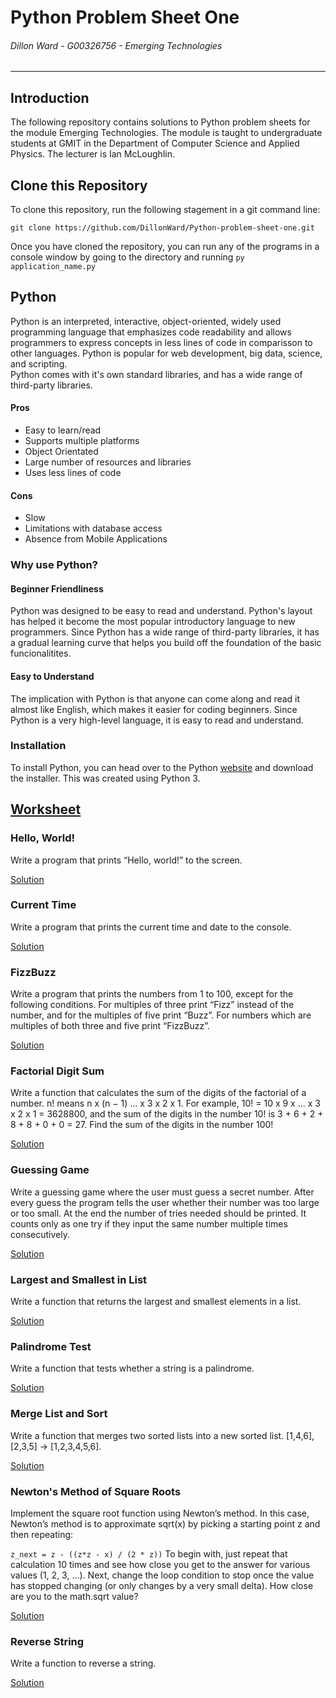 # Python Problem Sheet One
###### *Dillon Ward - G00326756 - Emerging Technologies*
---

## Introduction
The following repository contains solutions to Python problem sheets for the module Emerging Technologies. The module is taught to undergraduate students at GMIT in the Department of Computer Science and Applied Physics. The lecturer is Ian McLoughlin.

## Clone this Repository
To clone this repository, run the following stagement in a git command line:

`git clone https://github.com/DillonWard/Python-problem-sheet-one.git`

Once you have cloned the repository, you can run any of the programs in a console window by going to the directory and running `py application_name.py`

## Python
Python is an interpreted, interactive, object-oriented, widely used programming language that emphasizes code readability and allows programmers to express concepts in less lines of code in comparisson to other languages.
Python is popular for web development, big data, science, and scripting.  
Python comes with it's own standard libraries, and has a wide range of third-party libraries.

#### Pros
* Easy to learn/read
* Supports multiple platforms
* Object Orientated
* Large number of resources and libraries
* Uses less lines of code 

#### Cons
* Slow
* Limitations with database access
* Absence from Mobile Applications

### Why use Python?
#### Beginner Friendliness
Python was designed to be easy to read and understand. Python's layout has helped it become the most popular introductory language to new programmers. Since Python has a wide range of third-party libraries, it has a gradual learning curve that helps you build off the foundation of the basic funcionalitites.

#### Easy to Understand
The implication with Python is that anyone can come along and read it almost like English, which makes it easier for coding beginners. Since Python is a very high-level language, it is easy to read and understand.

### Installation
To install Python, you can head over to the Python [website](https://www.python.org/downloads/) and download the installer. This was created using Python 3.

<a href="https://emerging-technologies.github.io/problems/python-fundamentals.html" target="_blank">Worksheet</a>
----

### Hello, World!
Write a program that prints “Hello, world!” to the screen.

<a href="https://raw.githubusercontent.com/DillonWard/Python-problem-sheet-one/master/hello-world.py" target="_blank">Solution</a>

### Current Time
Write a program that prints the current time and date to the console.

<a href="https://raw.githubusercontent.com/DillonWard/Python-problem-sheet-one/master/current-time.py" target="_blank">Solution</a>

### FizzBuzz
Write a program that prints the numbers from 1 to 100, except for the following conditions. For multiples of three print “Fizz” instead of the number, and for the multiples of five print “Buzz”. For numbers which are multiples of both three and five print “FizzBuzz”.

<a href="https://raw.githubusercontent.com/DillonWard/Python-problem-sheet-one/master/fizzbuzz.py" target="_blank">Solution</a>

### Factorial Digit Sum
Write a function that calculates the sum of the digits of the factorial of a number. n! means n x (n − 1) … x 3 x 2 x 1. For example, 10! = 10 x 9 x … x 3 x 2 x 1 = 3628800, and the sum of the digits in the number 10! is 3 + 6 + 2 + 8 + 8 + 0 + 0 = 27. Find the sum of the digits in the number 100!

<a href="https://raw.githubusercontent.com/DillonWard/Python-problem-sheet-one/master/factorial-digit-sum.py" target="_blank">Solution</a>

### Guessing Game
Write a guessing game where the user must guess a secret number. After every guess the program tells the user whether their number was too large or too small. At the end the number of tries needed should be printed. It counts only as one try if they input the same number multiple times consecutively.

<a href="https://raw.githubusercontent.com/DillonWard/Python-problem-sheet-one/master/guessing-game.py" target="_blank">Solution</a>

### Largest and Smallest in List
Write a function that returns the largest and smallest elements in a list.

<a href="https://raw.githubusercontent.com/DillonWard/Python-problem-sheet-one/master/largest-and-smallest.py" target="_blank">Solution</a>

### Palindrome Test
Write a function that tests whether a string is a palindrome.

<a href="https://raw.githubusercontent.com/DillonWard/Python-problem-sheet-one/master/palindrome-test.py" target="_blank">Solution</a>

### Merge List and Sort
Write a function that merges two sorted lists into a new sorted list. [1,4,6],[2,3,5] → [1,2,3,4,5,6].

<a href="https://raw.githubusercontent.com/DillonWard/Python-problem-sheet-one/master/merge-list.py" target="_blank">Solution</a>

### Newton's Method of Square Roots
Implement the square root function using Newton’s method. In this case, Newton’s method is to approximate sqrt(x) by picking a starting point z and then repeating:

`z_next = z - ((z*z - x) / (2 * z))`
To begin with, just repeat that calculation 10 times and see how close you get to the answer for various values (1, 2, 3, …). Next, change the loop condition to stop once the value has stopped changing (or only changes by a very small delta). How close are you to the math.sqrt value?

<a href="" target="_blank">Solution</a>

### Reverse String
Write a function to reverse a string.

<a href="https://raw.githubusercontent.com/DillonWard/Python-problem-sheet-one/master/reverse-string.py" target="_blank">Solution</a>
